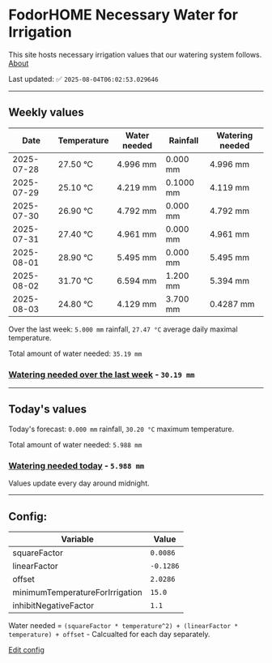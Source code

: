 # FodorHOME Necessary Water for Irrigation

This site hosts necessary irrigation values that our watering system follows. [About](https://github.com/redyau/irrigation)

Last updated: ✅ `2025-08-04T06:02:53.029646`

---

## Weekly values

| Date | Temperature | Water needed | Rainfall | Watering needed |
|-----|-----|-----|-----|-----|
| 2025-07-28 | 27.50 °C | 4.996 mm | 0.000 mm | 4.996 mm |
| 2025-07-29 | 25.10 °C | 4.219 mm | 0.1000 mm | 4.119 mm |
| 2025-07-30 | 26.90 °C | 4.792 mm | 0.000 mm | 4.792 mm |
| 2025-07-31 | 27.40 °C | 4.961 mm | 0.000 mm | 4.961 mm |
| 2025-08-01 | 28.90 °C | 5.495 mm | 0.000 mm | 5.495 mm |
| 2025-08-02 | 31.70 °C | 6.594 mm | 1.200 mm | 5.394 mm |
| 2025-08-03 | 24.80 °C | 4.129 mm | 3.700 mm | 0.4287 mm |


Over the last week: `5.000 mm` rainfall, `27.47 °C` average daily maximal temperature.

Total amount of water needed: `35.19 mm`

### [Watering needed over the last week](lastweek.txt) - `30.19 mm`

---

## Today's values

Today's forecast: `0.000 mm` rainfall, `30.20 °C` maximum temperature.

Total amount of water needed: `5.988 mm`

### [Watering needed today](today.txt) - `5.988 mm`

Values update every day around midnight.

---

## Config:

| Variable | Value |
|-----|-----|
| squareFactor | `0.0086` |
| linearFactor | `-0.1286` |
| offset | `2.0286` |
| minimumTemperatureForIrrigation | `15.0` |
| inhibitNegativeFactor | `1.1` |

Water needed = `(squareFactor * temperature^2) + (linearFactor * temperature) + offset` - Calcualted for each day separately.

[Edit config](https://github.com/RedyAu/irrigation/edit/main/config.json)
